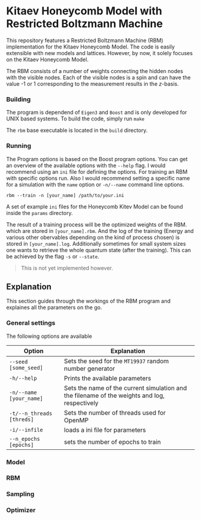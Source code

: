 # Kitaev Honeycomb Model with Restricted Boltzmann Machine

This repository features a Restricted Boltzmann Machine (RBM) implementation
for the Kitaev Honeycomb Model. The code is easily extensible with new models
and lattices. However, by now, it solely focuses on the Kitaev Honeycomb Model.

The RBM consists of a number of weights connecting the hidden nodes with the
visible nodes. Each of the visible nodes is a spin and can have the value -1 or
1 corresponding to the measurement results in the $`z`$-basis.

### Building

The program is dependend of `Eigen3` and `Boost` and is only developed for UNIX
based systems. To build the code, simply run `make`

The `rbm` base executable is located in the `build` directory.


### Running

The Program options is based on the Boost program options. You can get an
overview of the available options with the `--help` flag. I would recommend
using an `ini` file for defining the options. For training an RBM with specific
options run. Also I would recommend setting a specific name for a simulation
with the `name` option or `-n/--name` command line options.

```
rbm --train -n [your_name] /path/to/your.ini
```

A set of example `ini` files for the Honeycomb Kitev Model can be found inside
the `params` directory.

The result of a training process will be the optimized weights of the RBM. which
are stored in `[your_name].rbm`. And the log of the training (Energy and various
other obervables depending on the kind of process chosen) is stored in
`[your_name].log`. Additionally sometimes for small system sizes one wants to
retrieve the whole quantum state (after the training). This can be achieved by
the flag `-s` or `--state`.
> This is not yet implemented however.

## Explanation

This section guides through the workings of the RBM program and explaines all
the parameters on the go.

### General settings

The following options are available

| Option | Explanation |
| ------ | ----------- |
| `--seed [some_seed]` | Sets the seed for the `MT19937` random number generator |
| `-h/--help` | Prints the available parameters |
| `-n/--name [your_name]` | Sets the name of the current simulation and the filename of the weights and log, respectively |
| `-t/--n_threads [threds]` | Sets the number of threads used for OpenMP |
| `-i/--infile` | loads a ini file for parameters |
| `--n_epochs [epochs]` | sets the number of epochs to train |

### Model

### RBM

### Sampling

### Optimizer


